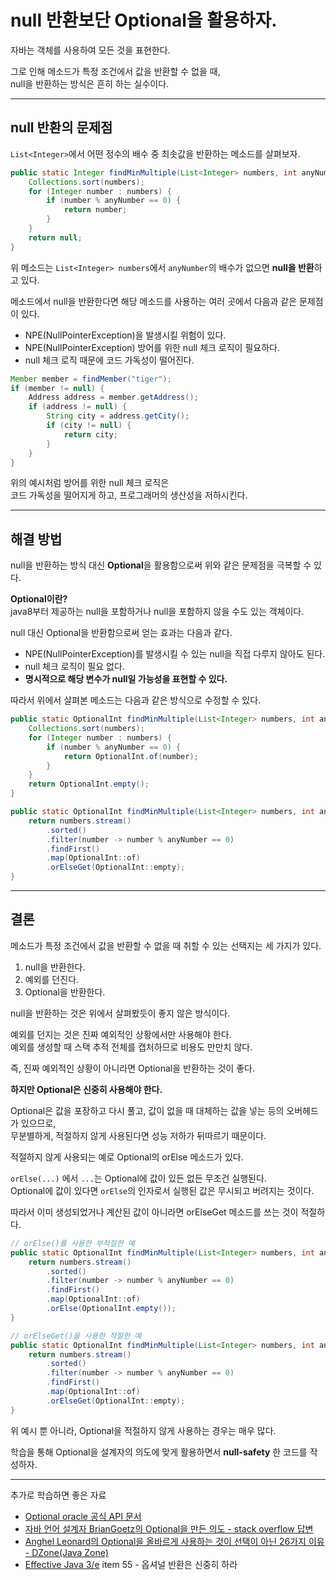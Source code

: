 # null 반환보단 Optional을 활용하자.

자바는 객체를 사용하여 모든 것을 표현한다.

그로 인해 메소드가 특정 조건에서 값을 반환할 수 없을 때,  
null을 반환하는 방식은 흔히 하는 실수이다.

---

## null 반환의 문제점

`List<Integer>`에서 어떤 정수의 배수 중 최솟값을 반환하는 메소드를 살펴보자.

```java
public static Integer findMinMultiple(List<Integer> numbers, int anyNumber) {
    Collections.sort(numbers);
    for (Integer number : numbers) {
        if (number % anyNumber == 0) {
            return number;
        }
    }
    return null; 
}
```

위 메소드는 `List<Integer> numbers`에서 `anyNumber`의 배수가 없으면 **null을 반환**하고 있다.

메소드에서 null을 반환한다면 해당 메소드를 사용하는 여러 곳에서 다음과 같은 문제점이 있다.

-   NPE(NullPointerException)을 발생시킬 위험이 있다.
-   NPE(NullPointerException) 방어를 위한 null 체크 로직이 필요하다.
-   null 체크 로직 때문에 코드 가독성이 떨어진다.

```java
Member member = findMember("tiger");
if (member != null) {
    Address address = member.getAddress();
    if (address != null) {
        String city = address.getCity();
        if (city != null) {
            return city;
        }
    }
}
```

위의 예시처럼 방어를 위한 null 체크 로직은  
코드 가독성을 떨어지게 하고, 프로그래머의 생산성을 저하시킨다.

---

## 해결 방법

null을 반환하는 방식 대신 **Optional**을 활용함으로써 위와 같은 문제점을 극복할 수 있다.

**Optional이란?**  
java8부터 제공하는 null을 포함하거나 null을 포함하지 않을 수도 있는 객체이다.

null 대신 Optional을 반환함으로써 얻는 효과는 다음과 같다.

-   NPE(NullPointerException)를 발생시킬 수 있는 null을 직접 다루지 않아도 된다.
-   null 체크 로직이 필요 없다.
-   **명시적으로 해당 변수가 null일 가능성을 표현할 수 있다.**

따라서 위에서 살펴본 메소드는 다음과 같은 방식으로 수정할 수 있다.

```java
public static OptionalInt findMinMultiple(List<Integer> numbers, int anyNumber) {
    Collections.sort(numbers);
    for (Integer number : numbers) {
        if (number % anyNumber == 0) {
            return OptionalInt.of(number);
        }
    }
    return OptionalInt.empty();
}
```

```java
public static OptionalInt findMinMultiple(List<Integer> numbers, int anyNumber) {
    return numbers.stream()
        .sorted()
        .filter(number -> number % anyNumber == 0)
        .findFirst()
        .map(OptionalInt::of)
        .orElseGet(OptionalInt::empty);
}

```

---

## 결론

메소드가 특정 조건에서 값을 반환할 수 없을 때 취할 수 있는 선택지는 세 가지가 있다.

1.  null을 반환한다.
2.  예외를 던진다.
3.  Optional을 반환한다.

null을 반환하는 것은 위에서 살펴봤듯이 좋지 않은 방식이다.

예외를 던지는 것은 진짜 예외적인 상황에서만 사용해야 한다.  
예외를 생성할 때 스택 추적 전체를 캡처하므로 비용도 만만치 않다.

즉, 진짜 예외적인 상황이 아니라면 Optional을 반환하는 것이 좋다.

**하지만 Optional은 신중히 사용해야 한다.**

Optional은 값을 포장하고 다시 풀고, 값이 없을 때 대체하는 값을 넣는 등의 오버헤드가 있으므로,  
무분별하게, 적절하지 않게 사용된다면 성능 저하가 뒤따르기 때문이다.

적절하지 않게 사용되는 예로 Optional의 orElse 메소드가 있다.

`orElse(...)` 에서 `...`는 Optional에 값이 있든 없든 무조건 실행된다.  
Optional에 값이 있다면 `orElse`의 인자로서 실행된 값은 무시되고 버려지는 것이다.

따라서 이미 생성되었거나 계산된 값이 아니라면 orElseGet 메소드를 쓰는 것이 적절하다.

```java
// orElse()를 사용한 부적절한 예
public static OptionalInt findMinMultiple(List<Integer> numbers, int anyNumber) {
	return numbers.stream()
		.sorted()
		.filter(number -> number % anyNumber == 0)
		.findFirst()
		.map(OptionalInt::of)
		.orElse(OptionalInt.empty());
}

// orElseGet()을 사용한 적절한 예
public static OptionalInt findMinMultiple(List<Integer> numbers, int anyNumber) {
	return numbers.stream()
		.sorted()
		.filter(number -> number % anyNumber == 0)
		.findFirst()
		.map(OptionalInt::of)
		.orElseGet(OptionalInt::empty);
}
```

위 예시 뿐 아니라, Optional을 적절하지 않게 사용하는 경우는 매우 많다.

학습을 통해 Optional을 설계자의 의도에 맞게 활용하면서 **null-safety** 한 코드를 작성하자.

---

추가로 학습하면 좋은 자료

-   [Optional oracle 공식 API 문서](https://docs.oracle.com/javase/9/docs/api/java/util/Optional.html)
-   [자바 언어 설계자 BrianGoetz의 Optional을 만든 의도 - stack overflow 답변](https://stackoverflow.com/questions/26327957/should-java-8-getters-return-optional-type/26328555#26328555)
-   [Anghel Leonard의 Optional을 올바르게 사용하는 것이 선택이 아닌 26가지 이유 - DZone(Java Zone)](https://dzone.com/articles/using-optional-correctly-is-not-optional)
-   [Effective Java 3/e](http://www.yes24.com/Product/Goods/65551284) item 55 - 옵셔널 반환은 신중히 하라
